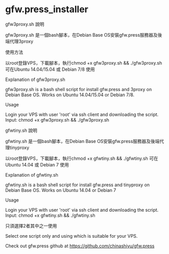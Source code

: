 # gfw.press_installer

gfw3proxy.sh 說明

gfw3proxy.sh 是一個bash腳本，在Debian Base OS安裝gfw.press服務器及後端代理3proxy

使用方法

以root登錄VPS，下載腳本，執行chmod +x gfw3proxy.sh && ./gfw3proxy.sh
可在Ubuntu 14.04/15.04 或 Debian 7/8 使用

Explanation of gfw3proxy.sh

gfw3proxy.sh is a bash shell script for install gfw.press and 3proxy on Debian Base OS.
Works on Ubuntu 14.04/15.04 or Debian 7/8.

Usage

Login your VPS with user 'root' via ssh client and downloading the script. 
Input: chmod +x gfw3proxy.sh && ./gfw3proxy.sh

gfwtiny.sh 說明

gfwtiny.sh 是一個bash腳本，在Debian Base OS安裝gfw.press服務器及後端代理tinyproxy

以root登錄VPS，下載腳本，執行chmod +x gfwtiny.sh && ./gfwtiny.sh
可在Ubuntu 14.04 或 Debian 7 使用

Explanation of gfwtiny.sh

gfwtiny.sh is a bash shell script for install gfw.press and tinyproxy on Debian Base OS.
Works on Ubuntu 14.04 or Debian 7

Usage

Login your VPS with user 'root' via ssh client and downloading the script.
Input: chmod +x gfwtiny.sh && ./gfwtiny.sh

只須選擇2者其中之一使用

Select one script only and using which is suitable for your VPS. 

Check out gfw.press github at https://github.com/chinashiyu/gfw.press
